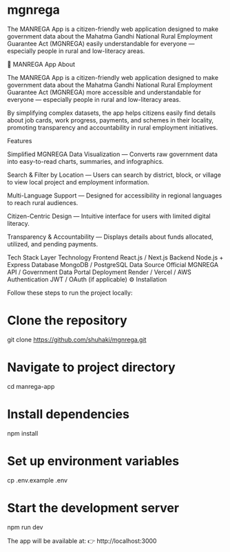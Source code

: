 # mgnrega
The MANREGA App is a citizen-friendly web application designed to make government data about the Mahatma Gandhi National Rural Employment Guarantee Act (MGNREGA) easily understandable for everyone — especially people in rural and low-literacy areas.

🌾 MANREGA App
 About

The MANREGA App is a citizen-friendly web application designed to make government data about the Mahatma Gandhi National Rural Employment Guarantee Act (MGNREGA) more accessible and understandable for everyone — especially people in rural and low-literacy areas.

By simplifying complex datasets, the app helps citizens easily find details about job cards, work progress, payments, and schemes in their locality, promoting transparency and accountability in rural employment initiatives.

 Features

 Simplified MGNREGA Data Visualization — Converts raw government data into easy-to-read charts, summaries, and infographics.

 Search & Filter by Location — Users can search by district, block, or village to view local project and employment information.

Multi-Language Support — Designed for accessibility in regional languages to reach rural audiences.

 Citizen-Centric Design — Intuitive interface for users with limited digital literacy.

 Transparency & Accountability — Displays details about funds allocated, utilized, and pending payments.

 Tech Stack
Layer	Technology
Frontend	React.js / Next.js
Backend	Node.js + Express
Database	MongoDB / PostgreSQL
Data Source	Official MGNREGA API / Government Data Portal
Deployment	Render / Vercel / AWS
Authentication	JWT / OAuth (if applicable)
⚙️ Installation

Follow these steps to run the project locally:

# Clone the repository
git clone https://github.com/shuhaki/mgnrega.git

# Navigate to project directory
cd manrega-app

# Install dependencies
npm install

# Set up environment variables
cp .env.example .env

# Start the development server
npm run dev


The app will be available at:
👉 http://localhost:3000
